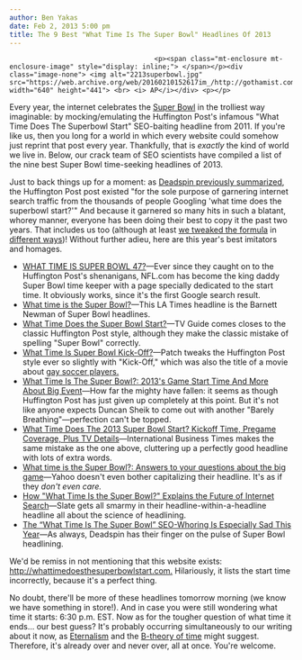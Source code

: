 ```yaml
---
author: Ben Yakas
date: Feb 2, 2013 5:00 pm
title: The 9 Best "What Time Is The Super Bowl" Headlines Of 2013
---
```


	
										<p><span class="mt-enclosure mt-enclosure-image" style="display: inline;"> </span></p><div class="image-none"> <img alt="2213superbowl.jpg" src="https://web.archive.org/web/20160210152617im_/http://gothamist.com/attachments/byakas/2213superbowl.jpg" width="640" height="441"> <br> <i> AP</i></div> <p></p>

<p>Every year, the internet celebrates the <a href="https://web.archive.org/web/20160210152617/http://gothamist.com/tags/superbowl">Super Bowl</a> in the trolliest way imaginable: by mocking/emulating the Huffington Post&apos;s infamous &quot;What Time Does The Superbowl Start&quot; SEO-baiting headline from 2011. If you&apos;re like us, then you long for a world in which every website could somehow just reprint that post every year. Thankfully, that is <em>exactly</em> the kind of world we live in. Below, our crack team of SEO scientists have compiled a list of the nine best Super Bowl time-seeking headlines of 2013.</p>

<p>Just to back things up for a moment: as <a href="https://web.archive.org/web/20160210152617/http://deadspin.com/5881720/what-time-does-the-super-bowl-start-he-wrote-as-a-headline-to-game-the-google-results">Deadspin previously summarized</a>, the Huffington Post post existed &quot;for the sole purpose of garnering internet search traffic from the thousands of people Googling &apos;what time does the superbowl start?&apos;&quot; And because it garnered so many hits in such a blatant, whorey manner, everyone has been doing their best to copy it the past two years. That includes us too (although at least <a href="https://web.archive.org/web/20160210152617/http://gothamist.com/2012/02/05/what_time_does_the_super_bowl_end.php">we tweaked the formula</a> in <a href="https://web.archive.org/web/20160210152617/http://dcist.com/2013/01/what_time_is_the_inauguration_and_o.php">different ways</a>)! Without further adieu, here are this year&apos;s best imitators and homages.</p>

<ul>
	<li><a href="https://web.archive.org/web/20160210152617/http://www.nfl.com/superbowl/47/what-time-is-the-superbowl">WHAT TIME IS SUPER BOWL 47?</a>&#x2014;Ever since they caught on to the Huffington Post&apos;s shenanigans, NFL.com has become the king daddy Super Bowl time keeper with a page specially dedicated to the start time. It obviously works, since it&apos;s the first Google search result.</li>
	<li><a href="https://web.archive.org/web/20160210152617/http://www.latimes.com/entertainment/tv/showtracker/la-et-st-what-time-is-super-bowl-20130131,0,7814588.story">What time is the Super Bowl?</a>&#x2014;This LA Times headline is the Barnett Newman of Super Bowl headlines.</li>
	<li><a href="https://web.archive.org/web/20160210152617/http://www.tvguide.com/News/What-Time-Does-the-Super-Bowl-Start-2013-1060211.aspx">What Time Does the Super Bowl Start?</a>&#x2014;TV Guide comes closes to the classic Huffington Post style, although they make the classic mistake of spelling &quot;Super Bowl&quot; correctly.</li>
	<li><a href="https://web.archive.org/web/20160210152617/http://duluth.patch.com/articles/what-times-does-super-bowl-xvlii-start">What Time Is Super Bowl Kick-Off?</a>&#x2014;Patch tweaks the Huffington Post style ever so slightly with &quot;Kick-Off,&quot; which was also the title of a movie about <a href="https://web.archive.org/web/20160210152617/http://www.imdb.com/title/tt1450326/">gay soccer players.</a></li>
	<li><a href="https://web.archive.org/web/20160210152617/http://www.huffingtonpost.com/2013/02/01/what-time-is-the-super-bowl-2013_n_2601200.html">What Time Is The Super Bowl?: 2013&apos;s Game Start Time And More About Big Event</a>&#x2014;How far the mighty have fallen: it seems as though Huffington Post has just given up completely at this point. But it&apos;s not like anyone expects Duncan Sheik to come out with another &quot;Barely Breathing&quot;&#x2014;perfection can&apos;t be topped.</li>
	<li><a href="https://web.archive.org/web/20160210152617/http://www.ibtimes.com/what-time-does-2013-super-bowl-start-kickoff-time-pregame-coverage-plus-tv-details-1046032">What Time Does The 2013 Super Bowl Start? Kickoff Time, Pregame Coverage, Plus TV Details</a>&#x2014;International Business Times makes the same mistake as the one above, cluttering up a perfectly good headline with lots of extra words.</li>
	<li><a href="https://web.archive.org/web/20160210152617/http://sports.yahoo.com/blogs/nfl-shutdown-corner/time-super-bowl-answers-questions-big-game-154355098--nfl.html">What time is the Super Bowl?: Answers to your questions about the big game</a>&#x2014;Yahoo doesn&apos;t even bother capitalizing their headline. It&apos;s as if they <em>don&apos;t even care.</em></li>
	<li><a href="https://web.archive.org/web/20160210152617/http://www.slate.com/blogs/future_tense/2013/01/31/what_time_does_the_super_bowl_start_google_siri_now_trump_seo.html">How &quot;What Time Is the Super Bowl?&quot; Explains the Future of Internet Search</a>&#x2014;Slate gets all smarmy in their headline-within-a-headline headline all about the science of headlining.</li>
	<li><a href="https://web.archive.org/web/20160210152617/http://deadspin.com/5980633/the-what-time-is-the-super-bowl-seo-whoring-is-especially-sad-this-year">The &#x201C;What Time Is The Super Bowl&#x201D; SEO-Whoring Is Especially Sad This Year</a>&#x2014;As always, Deadspin has their finger on the pulse of Super Bowl headlining. </li>
</ul>

<p>We&apos;d be remiss in not mentioning that this website exists: <a href="https://web.archive.org/web/20160210152617/http://whattimedoesthesuperbowlstart.com/">http://whattimedoesthesuperbowlstart.com.</a> Hilariously, it lists the start time incorrectly, because it&apos;s a perfect thing.</p>

<p>No doubt, there&apos;ll be more of these headlines tomorrow morning (we know we have something in store!). And in case you were still wondering what time it starts: 6:30 p.m. EST. Now as for the tougher question of what time it ends... our best guess? It&apos;s probably occurring simultaneously to our writing about it now, as <a href="https://web.archive.org/web/20160210152617/http://en.wikipedia.org/wiki/Eternalism_(philosophy_of_time)">Eternalism</a> and the <a href="https://web.archive.org/web/20160210152617/http://en.wikipedia.org/wiki/B-theory_of_time">B-theory of time</a> might suggest. Therefore, it&apos;s already over and never over, all at once. You&apos;re welcome.</p>					
										
									
				